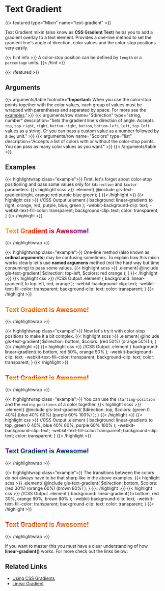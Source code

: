 # Text Gradient

{{< featured type="Mixin" name="text-gradient" >}}

Text Gradient mixin (also know as **CSS Gradient Text**) helps you to add a gradient overlay to a text element. Provides a one-line method to set the gradient line's angle of direction, color values and the color-stop positions very easily. 

{{< hint info >}}
A color-stop position can be defined by `length` or a `percentage` units.
{{< /hint >}}

{{< /featured >}}

## Arguments

{{< arguments/table footnote="**Important:** When you use the color-stop points together with the color values, each group of values must be wrapped with parentheses and separated by space. For more see the <a href='#examples'>examples</a>.">}}
    {{< arguments/row name="$direction" type="string, number" description="Sets the gradient line's direction of angle. Accepts `top`, `top-right`, `right`, `bottom-right`, `bottom`, `bottom-left`, `left`, `top-left` values as a string. Or you can pass a custom value as a number followed by a `deg` unit." >}}
    {{< arguments/row name="$colors" type="list" description="Accepts a list of colors with or without the color-stop points. You can pass as many color values ​​as you want." >}}
{{< /arguments/table >}}

## Examples

{{< highlightwrap class="example">}}
First, let's forget about color-stop positioning and pass some values only for `$direction` and `$color` parameters. 
{{< highlight scss >}}
.element{
    @include gls-text-gradient(right, orange red purple blue green);
}
{{< /highlight >}}
{{< highlight css >}}
//CSS Output
.element {
    background: linear-gradient(
        to right, orange, red, purple, blue, green
    );
    -webkit-background-clip: text;
    -webkit-text-fill-color: transparent;
    background-clip: text;
    color: transparent;
}
{{< /highlight >}}
<h2 class="sandbox text" style="background: linear-gradient(to right, orange, red, purple, blue, green);color: transparent;-webkit-background-clip: text;-webkit-text-fill-color: transparent;background-clip: text;">Text Gradient is Awesome!</h2>
{{< /highlightwrap >}}

{{< highlightwrap class="example">}}
One-line method (also known as **ordinal arguments**) may be confusing sometimes. To explain how this mixin works clearly let's use **named argumens** method (not the hard way but time consuming) to pass some values.
{{< highlight scss >}}
.element{
    @include gls-text-gradient(
        $direction: top-left,
        $colors: red orange
    );
}
{{< /highlight >}}
{{< highlight css >}}
//CSS Output
.element {
    background: linear-gradient(
        to top left, red, orange
    );
    -webkit-background-clip: text;
    -webkit-text-fill-color: transparent;
    background-clip: text;
    color: transparent;
}
{{< /highlight >}}
<h2 class="sandbox text" style="background: linear-gradient(to top left, red, orange);color: transparent;-webkit-background-clip: text;-webkit-text-fill-color: transparent;background-clip: text;">Text Gradient is Awesome!</h2>
{{< /highlightwrap >}}

{{< highlightwrap class="example">}}
Now let's try it with color-stop positions to make it a bit complex.
{{< highlight scss >}}
.element{
    @include gls-text-gradient(
        $direction: bottom,
        $colors: (red 50%) (orange 50%) 
    );
}
{{< /highlight >}}
{{< highlight css >}}
//CSS Output
.element {
    background: linear-gradient(
        to bottom, red 50%, orange 50%
    );
    -webkit-background-clip: text;
    -webkit-text-fill-color: transparent;
    background-clip: text;
    color: transparent;
}
{{< /highlight >}}
<h2 class="sandbox text" style="background: linear-gradient(to bottom, red 50%, orange 50%);color: transparent;-webkit-background-clip: text;-webkit-text-fill-color: transparent;background-clip: text;">Text Gradient is Awesome!</h2>
{{< /highlightwrap >}}

{{< highlightwrap class="example">}}
You can use the `starting-position` and the `ending-positions` of a color together.
{{< highlight scss >}}
.element{
    @include gls-text-gradient(
        $direction: top,
        $colors: (green 0 40%) (blue 40% 60%) (purple 60% 100%) 
    );
}
{{< /highlight >}}
{{< highlight css >}}
//CSS Output
.element {
    background: linear-gradient(
        to top, green 0 40%, blue 40% 60%, purple 60% 100%
    );
    -webkit-background-clip: text;
    -webkit-text-fill-color: transparent;
    background-clip: text;
    color: transparent;
}
{{< /highlight >}}
<h2 class="sandbox text" style="background: linear-gradient(to top, green 0 40%, blue 40% 60%, purple 60% 100%);color: transparent;-webkit-background-clip: text;-webkit-text-fill-color: transparent;background-clip: text;">Text Gradient is Awesome!</h2>
{{< /highlightwrap >}}

{{< highlightwrap class="example">}}
The transitions between the colors do not always have to be that sharp like in the above examples.
{{< highlight scss >}}
.element{
    @include gls-text-gradient(
        $direction: bottom,
        $colors: (red 30%) (orange 60%) (brown 80%)
    );
}
{{< /highlight >}}
{{< highlight css >}}
//CSS Output
.element {
    background: linear-gradient(
        to bottom, red 30%, orange 60%, brown 80%
    );
    -webkit-background-clip: text;
    -webkit-text-fill-color: transparent;
    background-clip: text;
    color: transparent;
}
{{< /highlight >}}
<h2 class="sandbox text" style="background: linear-gradient(to bottom, red 30%, orange 60%, brown 80%);color: transparent;-webkit-background-clip: text;-webkit-text-fill-color: transparent;background-clip: text;">Text Gradient is Awesome!</h2>
{{< /highlightwrap >}}


If you want to master this you must have a clear understanding of how **linear-gradient()** works. For more check out the links below:

## Related Links
* [Using CSS Gradients](https://developer.mozilla.org/en-US/docs/Web/CSS/CSS_Images/Using_CSS_gradients)
* [Linear Gradient](https://developer.mozilla.org/en-US/docs/Web/CSS/linear-gradient)